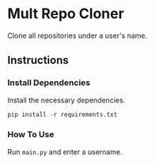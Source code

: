 # Mult Repo Cloner

Clone all repositories under a user's name.

## Instructions

### Install Dependencies

Install the necessary dependencies.

```python
pip install -r requirements.txt
```

### How To Use

Run `main.py` and enter a username.
